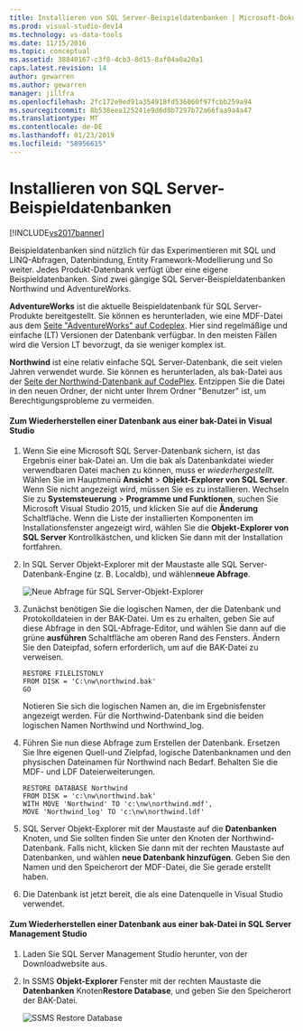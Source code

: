 ```yaml
---
title: Installieren von SQL Server-Beispieldatenbanken | Microsoft-Dokumentation
ms.prod: visual-studio-dev14
ms.technology: vs-data-tools
ms.date: 11/15/2016
ms.topic: conceptual
ms.assetid: 38840167-c3f8-4cb3-8d15-8af04a0a20a1
caps.latest.revision: 14
author: gewarren
ms.author: gewarren
manager: jillfra
ms.openlocfilehash: 2fc172e9ed91a354918fd536060f97fcbb259a94
ms.sourcegitcommit: 8b538eea125241e9d6d8b7297b72a66faa9a4a47
ms.translationtype: MT
ms.contentlocale: de-DE
ms.lasthandoff: 01/23/2019
ms.locfileid: "58956615"
---
```

# <a name="install-sql-server-sample-databases"></a>Installieren von SQL Server-Beispieldatenbanken
[!INCLUDE[vs2017banner](../includes/vs2017banner.md)]

  
Beispieldatenbanken sind nützlich für das Experimentieren mit SQL und LINQ-Abfragen, Datenbindung, Entity Framework-Modellierung und So weiter.  Jedes Produkt-Datenbank verfügt über eine eigene Beispieldatenbanken. Sind zwei gängige SQL Server-Beispieldatenbanken Northwind und AdventureWorks.  
  
 **AdventureWorks** ist die aktuelle Beispieldatenbank für SQL Server-Produkte bereitgestellt. Sie können es herunterladen, wie eine MDF-Datei aus dem [Seite "AdventureWorks" auf Codeplex](http://msftdbprodsamples.codeplex.com/). Hier sind regelmäßige und einfache (LT) Versionen der Datenbank verfügbar. In den meisten Fällen wird die Version LT bevorzugt, da sie weniger komplex ist.  
  
 **Northwind** ist eine relativ einfache SQL Server-Datenbank, die seit vielen Jahren verwendet wurde. Sie können es herunterladen, als bak-Datei aus der [Seite der Northwind-Datenbank auf CodePlex](https://northwinddatabase.codeplex.com/). Entzippen Sie die Datei in den neuen Ordner, der nicht unter Ihrem Ordner "Benutzer" ist, um Berechtigungsprobleme zu vermeiden.  
  
#### <a name="to-restore-a-database-from-a-bak-file-in-visual-studio"></a>Zum Wiederherstellen einer Datenbank aus einer bak-Datei in Visual Studio  
  
1.  Wenn Sie eine Microsoft SQL Server-Datenbank sichern, ist das Ergebnis einer bak-Datei an. Um die bak als Datenbankdatei wieder verwendbaren Datei machen zu können, muss er *wiederhergestellt*. Wählen Sie im Hauptmenü **Ansicht** > **Objekt-Explorer von SQL Server**. Wenn Sie nicht angezeigt wird, müssen Sie es zu installieren. Wechseln Sie zu **Systemsteuerung** > **Programme und Funktionen**, suchen Sie Microsoft Visual Studio 2015, und klicken Sie auf die **Änderung** Schaltfläche. Wenn die Liste der installierten Komponenten im Installationsfenster angezeigt wird, wählen Sie die **Objekt-Explorer von SQL Server** Kontrollkästchen, und klicken Sie dann mit der Installation fortfahren.  
  
2.  In SQL Server Objekt-Explorer mit der Maustaste alle SQL Server-Datenbank-Engine (z. B. Localdb), und wählen**neue Abfrage**.  
  
     ![Neue Abfrage für SQL Server-Objekt-Explorer](../data-tools/media/raddata-sql-server-object-explorer-new-query.png "Raddata neue Abfrage für SQL Server-Objekt-Explorer")  
  
3.  Zunächst benötigen Sie die logischen Namen, der die Datenbank und Protokolldateien in der BAK-Datei. Um es zu erhalten, geben Sie auf diese Abfrage in den SQL-Abfrage-Editor, und wählen Sie dann auf die grüne **ausführen** Schaltfläche am oberen Rand des Fensters. Ändern Sie den Dateipfad, sofern erforderlich, um auf die BAK-Datei zu verweisen.  
  
    ```  
    RESTORE FILELISTONLY  
    FROM DISK = 'C:\nw\northwind.bak'  
    GO  
    ```  
  
     Notieren Sie sich die logischen Namen an, die im Ergebnisfenster angezeigt werden.  Für die Northwind-Datenbank sind die beiden logischen Namen Northwind und Northwind_log.  
  
4.  Führen Sie nun diese Abfrage zum Erstellen der Datenbank. Ersetzen Sie Ihre eigenen Quell-und Zielpfad, logische Datenbanknamen und den physischen Dateinamen für Northwind nach Bedarf. Behalten Sie die MDF- und LDF Dateierweiterungen.  
  
    ```  
    RESTORE DATABASE Northwind  
    FROM DISK = 'c:\nw\northwind.bak'  
    WITH MOVE 'Northwind' TO 'c:\nw\northwind.mdf',  
    MOVE 'Northwind_log' TO 'c:\nw\northwind.ldf'  
    ```  
  
5.  SQL Server Objekt-Explorer mit der Maustaste auf die **Datenbanken** Knoten, und Sie sollten finden Sie unter den Knoten der Northwind-Datenbank. Falls nicht, klicken Sie dann mit der rechten Maustaste auf Datenbanken, und wählen **neue Datenbank hinzufügen**. Geben Sie den Namen und den Speicherort der MDF-Datei, die Sie gerade erstellt haben.  
  
6.  Die Datenbank ist jetzt bereit, die als eine Datenquelle in Visual Studio verwendet.  
  
#### <a name="to-restore-a-database-from-a-bak-file-in-sql-server-management-studio"></a>Zum Wiederherstellen einer Datenbank aus einer bak-Datei in SQL Server Management Studio  
  
1.  Laden Sie SQL Server Management Studio herunter, von der Downloadwebsite aus.  
  
2.  In SSMS **Objekt-Explorer** Fenster mit der rechten Maustaste die **Datenbanken** Knoten**Restore Database**, und geben Sie den Speicherort der BAK-Datei.  
  
     ![SSMS Restore Database](../data-tools/media/raddata-ssms-restore-database.png "Raddata SSMS Restore Database")
